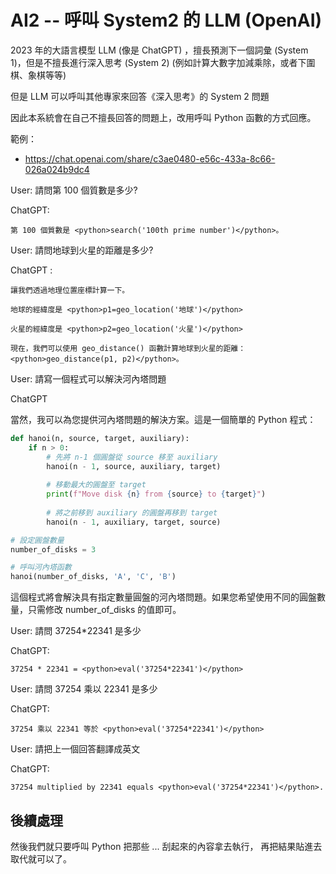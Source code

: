 # AI2 -- 呼叫 System2 的 LLM (OpenAI)

2023 年的大語言模型 LLM (像是 ChatGPT) ，擅長預測下一個詞彙 (System 1)，但是不擅長進行深入思考 (System 2) (例如計算大數字加減乘除，或者下圍棋、象棋等等)

但是 LLM 可以呼叫其他專家來回答《深入思考》的 System 2 問題

因此本系統會在自己不擅長回答的問題上，改用呼叫 Python 函數的方式回應。

範例：

* https://chat.openai.com/share/c3ae0480-e56c-433a-8c66-026a024b9dc4

User: 請問第 100 個質數是多少?

ChatGPT: 

    第 100 個質數是 <python>search('100th prime number')</python>。

User: 請問地球到火星的距離是多少?

ChatGPT : 

    讓我們透過地理位置座標計算一下。

    地球的經緯度是 <python>p1=geo_location('地球')</python>

    火星的經緯度是 <python>p2=geo_location('火星')</python>

    現在，我們可以使用 geo_distance() 函數計算地球到火星的距離：<python>geo_distance(p1, p2)</python>。

User: 請寫一個程式可以解決河內塔問題

ChatGPT

當然，我可以為您提供河內塔問題的解決方案。這是一個簡單的 Python 程式：

```py
def hanoi(n, source, target, auxiliary):
    if n > 0:
        # 先將 n-1 個圓盤從 source 移至 auxiliary
        hanoi(n - 1, source, auxiliary, target)
        
        # 移動最大的圓盤至 target
        print(f"Move disk {n} from {source} to {target}")
        
        # 將之前移到 auxiliary 的圓盤再移到 target
        hanoi(n - 1, auxiliary, target, source)

# 設定圓盤數量
number_of_disks = 3

# 呼叫河內塔函數
hanoi(number_of_disks, 'A', 'C', 'B')
```

這個程式將會解決具有指定數量圓盤的河內塔問題。如果您希望使用不同的圓盤數量，只需修改 number_of_disks 的值即可。

User: 請問 37254*22341 是多少

ChatGPT: 

    37254 * 22341 = <python>eval('37254*22341')</python>

User: 請問 37254 乘以 22341 是多少

ChatGPT: 

    37254 乘以 22341 等於 <python>eval('37254*22341')</python>


User: 請把上一個回答翻譯成英文

ChatGPT: 

    37254 multiplied by 22341 equals <python>eval('37254*22341')</python>.

## 後續處理

然後我們就只要呼叫 Python 把那些 <python>...</python> 刮起來的內容拿去執行，
再把結果貼進去取代就可以了。

